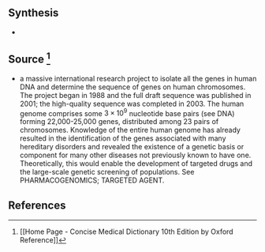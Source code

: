 ## Synthesis
- 
## Source [^1]
- a massive international research project to isolate all the genes in human DNA and determine the sequence of genes on human chromosomes. The project began in 1988 and the full draft sequence was published in 2001; the high-quality sequence was completed in 2003. The human genome comprises some $3 \times 10^{9}$ nucleotide base pairs (see DNA) forming 22,000-25,000 genes, distributed among 23 pairs of chromosomes. Knowledge of the entire human genome has already resulted in the identification of the genes associated with many hereditary disorders and revealed the existence of a genetic basis or component for many other diseases not previously known to have one. Theoretically, this would enable the development of targeted drugs and the large-scale genetic screening of populations. See PHARMACOGENOMICS; TARGETED AGENT.
## References

[^1]: [[Home Page - Concise Medical Dictionary 10th Edition by Oxford Reference]]